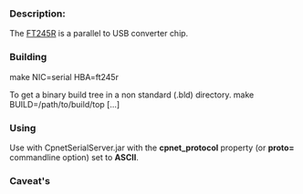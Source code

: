 ### Description:

The [FT245R](https://www.ftdichip.com/Products/ICs/FT245R.htm) is a parallel
to USB converter chip. 

### Building

make NIC=serial HBA=ft245r

To get a binary build tree in a non standard (.bld) directory.
make BUILD=/path/to/build/top [...]

### Using

Use with CpnetSerialServer.jar with the **cpnet_protocol** property
(or **proto=** commandline option) set to **ASCII**.

### Caveat's



